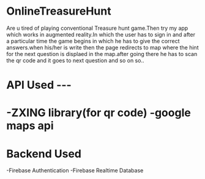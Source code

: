 # OnlineTreasureHunt
Are u tired of playing conventional Treasure hunt game.Then try my app which
works in augmented reality.In which the user has to sign in and after a particular time the game begins in which he has to give the correct answers.when his/her is write then the page redirects to map where the hint for the next question is displaed in the map.after going there he has to scan the qr code and it goes to next question and so on so..

<h1>API Used ---<h1>
-ZXING library(for qr code)
-google maps api

<h1>Backend Used</h1>
-Firebase Authentication
-Firebase Realtime Database
